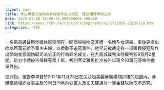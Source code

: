```yaml
---
layout: post
title: 休班男警涉強吻及非禮懷孕女子判囚　獲批保釋等候上訴
date: 2023-07-28 18:09:49.000000000 +08:00
link: https://news.rthk.hk/rthk/ch/component/k2/1711056-20230728.htm
categories: rthk
---
```


一名男高級督察涉嫌休班期間在一間商場強吻及非禮一名懷孕女店員，事後更提出欲以百萬元給予事主夫婦，以換取不追究事件。他早前被裁定各一項猥褻侵犯及作出傾向並意圖妨礙司法公正的行為罪名成立，在九龍城裁判法院被判監6個月2星期。辯方申請被告保釋等候上訴，裁判官梁雅忻批准被告以現金10萬元等條件擔保外出。

控罪指，被告李卓賢於2021年11月23日在尖沙咀美麗華廣場1期2樓的店舖內，涉嫌猥褻侵犯女事主及於同日同地向受害人及丈夫建議付一筆金錢以換取不追究。
